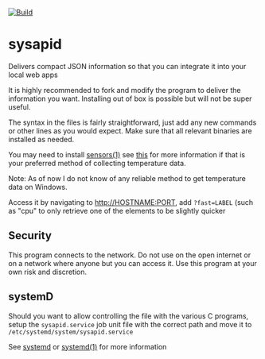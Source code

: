 [![Build](https://github.com/dchansen06/sysapid/actions/workflows/build.yml/badge.svg)](https://github.com/dchansen06/sysapid/actions/workflows/build.yml)
# sysapid
Delivers compact JSON information so that you can integrate it into your local web apps

It is highly recommended to fork and modify the program to deliver the information you want. Installing out of box is possible but will not be super useful.

The syntax in the files is fairly straightforward, just add any new commands or other lines as you would expect. Make sure that all relevant binaries are installed as needed.

You may need to install [sensors(1)](https://linux.die.net/man/1/sensors) see [this](https://help.ubuntu.com/community/SensorInstallHowto) for more information if that is your preferred method of collecting temperature data.

Note: As of now I do not know of any reliable method to get temperature data on Windows.

Access it by navigating to [http://HOSTNAME:PORT](http://localhost:8080), add `?fast=LABEL` (such as "cpu" to only retrieve one of the elements to be slightly quicker

## Security
This program connects to the network. Do not use on the open internet or on a network where anyone but you can access it. Use this program at your own risk and discretion.

## systemD
Should you want to allow controlling the file with the various C programs, setup the `sysapid.service` job unit file with the correct path and move it to `/etc/systemd/system/sysapid.service`

See [systemd](https://wiki.debian.org/systemd) or [systemd(1)](https://man7.org/linux/man-pages/man1/systemd.1.html) for more information
